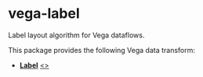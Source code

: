 # vega-label

Label layout algorithm for Vega dataflows.

This package provides the following Vega data transform:

- [**Label**](https://vega.github.io/vega/docs/transforms/label/) [&lt;&gt;](https://github.com/vega/vega/blob/master/packages/vega-label/src/Label.js "Source")
